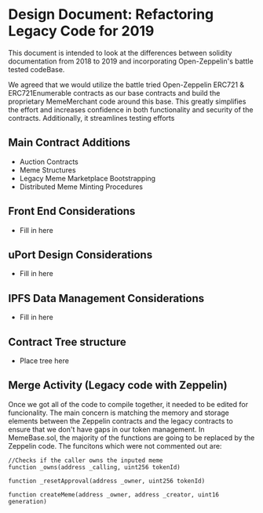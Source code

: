  # Design Document: Refactoring Legacy Code for 2019 

This document is intended to look at the differences between solidity documentation from 2018 to 2019 and incorporating Open-Zeppelin's battle tested codeBase.

We agreed that we would utilize the battle tried Open-Zeppelin ERC721 & ERC721Enumerable contracts as our base contracts and build the proprietary MemeMerchant code around this base. This greatly simplifies the effort and increases confidence in both functionality and security of the contracts. Additionally, it streamlines testing efforts 

## Main Contract Additions 

 + Auction Contracts
 + Meme Structures 
 + Legacy Meme Marketplace Bootstrapping 
 + Distributed Meme Minting Procedures 

## Front End Considerations 

 + Fill in here 

## uPort Design Considerations
 
 + Fill in here 

## IPFS Data Management Considerations 

 + Fill in here
 
## Contract Tree structure 

 + Place tree here

## Merge Activity (Legacy code with Zeppelin)
Once we got all of the code to compile together, it needed to be edited for funcionality. The main concern is matching the memory and storage elements between the Zeppelin contracts and the legacy contracts to ensure that we don't have gaps in our token management. In MemeBase.sol, the majority of the functions are going to be replaced by the Zeppelin code. The funcitons which were not commented out are:
 
```solidity
//Checks if the caller owns the inputed meme
function _owns(address _calling, uint256 tokenId) 

function _resetApproval(address _owner, uint256 tokenId)

function createMeme(address _owner, address _creator, uint16 generation)
```

